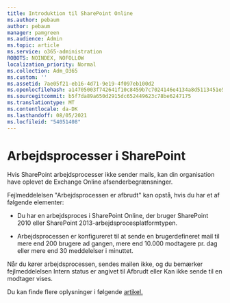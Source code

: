 ```yaml
---
title: Introduktion til SharePoint Online
ms.author: pebaum
author: pebaum
manager: pamgreen
ms.audience: Admin
ms.topic: article
ms.service: o365-administration
ROBOTS: NOINDEX, NOFOLLOW
localization_priority: Normal
ms.collection: Adm_O365
ms.custom: ''
ms.assetid: 7ae05f21-eb16-4d71-9e19-4f097eb100d2
ms.openlocfilehash: a14705003f742641f10c8459b7c7024146e4134a8d5113451e5732cef7326484
ms.sourcegitcommit: b5f7da89a650d2915dc652449623c78be6247175
ms.translationtype: MT
ms.contentlocale: da-DK
ms.lasthandoff: 08/05/2021
ms.locfileid: "54051408"
---
```

# <a name="workflows-in-sharepoint"></a>Arbejdsprocesser i SharePoint

Hvis SharePoint arbejdsprocesser ikke sender mails, kan din organisation have oplevet de Exchange Online afsenderbegrænsninger.

Fejlmeddelelsen "Arbejdsprocessen er afbrudt" kan opstå, hvis du har et af følgende elementer:

- Du har en arbejdsproces i SharePoint Online, der bruger SharePoint 2010 eller SharePoint 2013-arbejdsprocesplatformtypen.

- Arbejdsprocessen er konfigureret til at sende en brugerdefineret mail til mere end 200 brugere ad gangen, mere end 10.000 modtagere pr. dag eller mere end 30 meddelelser i minuttet.

Når du kører arbejdsprocessen, sendes mailen ikke, og du bemærker fejlmeddelelsen Intern status er angivet til Afbrudt eller Kan ikke sende til en modtager vises.

Du kan finde flere oplysninger i følgende [artikel.](https://docs.microsoft.com/sharepoint/support/workflows/configured-workflow-fails-running)

